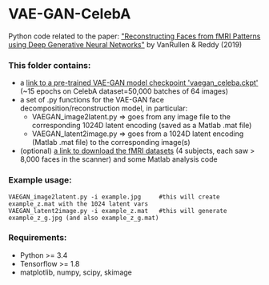 # VAE-GAN-CelebA
Python code related to the paper: ["Reconstructing Faces from fMRI Patterns using Deep Generative Neural Networks"](https://arxiv.org/abs/1810.03856) by VanRullen &amp; Reddy (2019)

### This folder contains:
* a [link to a pre-trained VAE-GAN model checkpoint 'vaegan_celeba.ckpt'](http://www.cerco.ups-tlse.fr/~rufin/vaegan_celeba.ckpt) (~15 epochs on CelebA dataset=50,000 batches of 64 images)
* a set of .py functions for the VAE-GAN face decomposition/reconstruction model, in particular:
  * VAEGAN_image2latent.py => goes from any image file to the corresponding 1024D latent encoding (saved as a Matlab .mat file)
  * VAEGAN_latent2image.py => goes from a 1024D latent encoding (Matlab .mat file) to the corresponding image(s)
* (optional) [a link to download the fMRI datasets](https://openneuro.org/datasets/ds001761) (4 subjects, each saw > 8,000 faces in the scanner) and some Matlab analysis code

### Example usage:
    VAEGAN_image2latent.py -i example.jpg     #this will create example_z.mat with the 1024 latent vars
    VAEGAN_latent2image.py -i example_z.mat   #this will generate example_z_g.jpg (and also example_z_g.mat)

### Requirements:
* Python >= 3.4
* Tensorflow >= 1.8
* matplotlib, numpy, scipy, skimage
<!---* git-lfs to download the pre-trained model checkpoint (>500MB)-->
